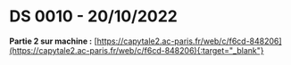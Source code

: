 # DS 0010 - 20/10/2022

**Partie 2 sur machine :** [https://capytale2.ac-paris.fr/web/c/f6cd-848206](https://capytale2.ac-paris.fr/web/c/f6cd-848206){:target="_blank"}